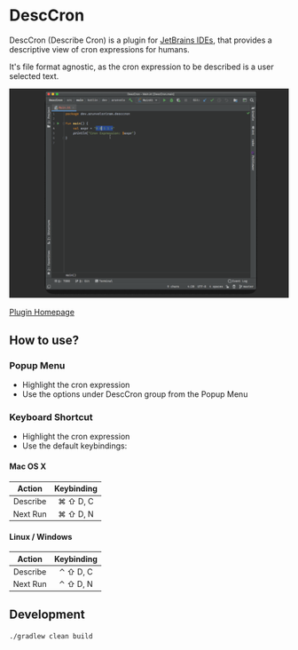 # DescCron

DescCron (Describe Cron) is a plugin for [JetBrains IDEs](https://www.jetbrains.com/products.html#type=ide), that provides a descriptive view of cron expressions for humans.

It's file format agnostic, as the cron expression to be described is a user selected text.

![Demo for DescCron](./DescCron.gif)

[Plugin Homepage](https://plugins.jetbrains.com/plugin/14159-desccron)

## How to use?

### Popup Menu

* Highlight the cron expression
* Use the options under DescCron group from the Popup Menu

### Keyboard Shortcut

* Highlight the cron expression
* Use the default keybindings:

#### Mac OS X

|Action   |Keybinding|
|:-------:|:--------:|
|Describe |⌘ ⇧ D, C |
|Next Run |⌘ ⇧ D, N |

#### Linux / Windows
|Action    |Keybinding  |
|:--------:|:----------:|
|Describe  |⌃ ⇧ D, C    |
|Next Run  |⌃ ⇧ D, N    |

## Development

```bash
./gradlew clean build
```
